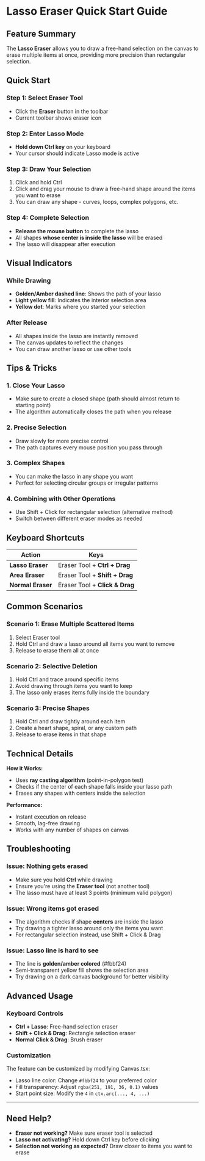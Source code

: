 # Lasso Eraser Quick Start Guide

## Feature Summary
The **Lasso Eraser** allows you to draw a free-hand selection on the canvas to erase multiple items at once, providing more precision than rectangular selection.

## Quick Start

### Step 1: Select Eraser Tool
- Click the **Eraser** button in the toolbar
- Current toolbar shows eraser icon

### Step 2: Enter Lasso Mode
- **Hold down Ctrl key** on your keyboard
- Your cursor should indicate Lasso mode is active

### Step 3: Draw Your Selection
1. Click and hold Ctrl
2. Click and drag your mouse to draw a free-hand shape around the items you want to erase
3. You can draw any shape - curves, loops, complex polygons, etc.

### Step 4: Complete Selection
- **Release the mouse button** to complete the lasso
- All shapes **whose center is inside the lasso** will be erased
- The lasso will disappear after execution

## Visual Indicators

### While Drawing
- **Golden/Amber dashed line**: Shows the path of your lasso
- **Light yellow fill**: Indicates the interior selection area
- **Yellow dot**: Marks where you started your selection

### After Release
- All shapes inside the lasso are instantly removed
- The canvas updates to reflect the changes
- You can draw another lasso or use other tools

## Tips & Tricks

### 1. Close Your Lasso
- Make sure to create a closed shape (path should almost return to starting point)
- The algorithm automatically closes the path when you release

### 2. Precise Selection
- Draw slowly for more precise control
- The path captures every mouse position you pass through

### 3. Complex Shapes
- You can make the lasso in any shape you want
- Perfect for selecting circular groups or irregular patterns

### 4. Combining with Other Operations
- Use Shift + Click for rectangular selection (alternative method)
- Switch between different eraser modes as needed

## Keyboard Shortcuts
| Action | Keys |
|--------|------|
| **Lasso Eraser** | Eraser Tool + **Ctrl + Drag** |
| **Area Eraser** | Eraser Tool + **Shift + Drag** |
| **Normal Eraser** | Eraser Tool + **Click & Drag** |

## Common Scenarios

### Scenario 1: Erase Multiple Scattered Items
1. Select Eraser tool
2. Hold Ctrl and draw a lasso around all items you want to remove
3. Release to erase them all at once

### Scenario 2: Selective Deletion
1. Hold Ctrl and trace around specific items
2. Avoid drawing through items you want to keep
3. The lasso only erases items fully inside the boundary

### Scenario 3: Precise Shapes
1. Hold Ctrl and draw tightly around each item
2. Create a heart shape, spiral, or any custom path
3. Release to erase items in that shape

## Technical Details

**How it Works:**
- Uses **ray casting algorithm** (point-in-polygon test)
- Checks if the center of each shape falls inside your lasso path
- Erases any shapes with centers inside the selection

**Performance:**
- Instant execution on release
- Smooth, lag-free drawing
- Works with any number of shapes on canvas

## Troubleshooting

### Issue: Nothing gets erased
- Make sure you hold **Ctrl** while drawing
- Ensure you're using the **Eraser tool** (not another tool)
- The lasso must have at least 3 points (minimum valid polygon)

### Issue: Wrong items got erased
- The algorithm checks if shape **centers** are inside the lasso
- Try drawing a tighter lasso around only the items you want
- For rectangular selection instead, use Shift + Click & Drag

### Issue: Lasso line is hard to see
- The line is **golden/amber colored** (#fbbf24)
- Semi-transparent yellow fill shows the selection area
- Try drawing on a dark canvas background for better visibility

## Advanced Usage

### Keyboard Controls
- **Ctrl + Lasso**: Free-hand selection eraser
- **Shift + Click & Drag**: Rectangle selection eraser
- **Normal Click & Drag**: Brush eraser

### Customization
The feature can be customized by modifying Canvas.tsx:
- Lasso line color: Change `#fbbf24` to your preferred color
- Fill transparency: Adjust `rgba(251, 191, 36, 0.1)` values
- Start point size: Modify the `4` in `ctx.arc(..., 4, ...)`

---

## Need Help?
- **Eraser not working?** Make sure eraser tool is selected
- **Lasso not activating?** Hold down Ctrl key before clicking
- **Selection not working as expected?** Draw closer to items you want to erase

